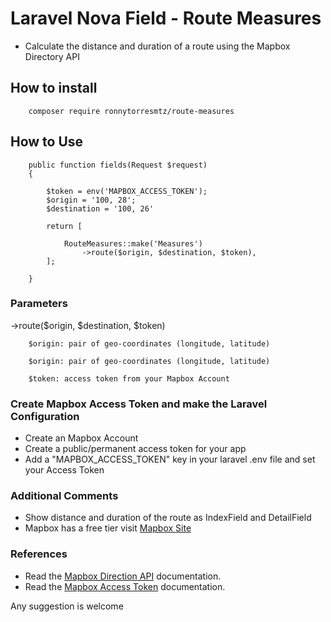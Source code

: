 # Laravel Nova Field - Route Measures

- Calculate the distance and duration of a route using the Mapbox Directory API

## How to install

        composer require ronnytorresmtz/route-measures


## How to Use


        public function fields(Request $request)
        {

            $token = env('MAPBOX_ACCESS_TOKEN');
            $origin = '100, 28';
            $destination = '100, 26'
                    
            return [
                
                RouteMeasures::make('Measures')
                    ->route($origin, $destination, $token),
            ];
        
        }

### Parameters

->route($origin, $destination, $token)

        $origin: pair of geo-coordinates (longitude, latitude)

        $origin: pair of geo-coordinates (longitude, latitude)

        $token: access token from your Mapbox Account

### Create Mapbox Access Token and make the Laravel Configuration

- Create an Mapbox Account
- Create a public/permanent access token for your app
- Add a "MAPBOX_ACCESS_TOKEN" key in your laravel .env file and set your Access Token


### Additional Comments

- Show distance and duration of the route as IndexField and DetailField
- Mapbox has a free tier visit [Mapbox Site](https://www.mapbox.com/)


### References
- Read the [Mapbox Direction API](https://docs.mapbox.com/api/navigation/) documentation.
- Read the [Mapbox Access Token](https://docs.mapbox.com/help/tutorials/get-started-tokens-api/) documentation.





Any suggestion is welcome


